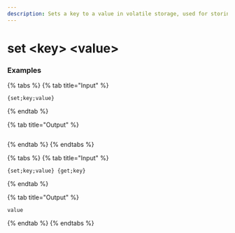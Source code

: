```yaml
---
description: Sets a key to a value in volatile storage, used for storing things. If you want full persistence, look into "perset" and "perget"
---
```


# set &lt;key> &lt;value>

### Examples

{% tabs %}
{% tab title="Input" %}

```text
{set;key;value}
```

{% endtab %}

{% tab title="Output" %}

```text

```

{% endtab %}
{% endtabs %}

{% tabs %}
{% tab title="Input" %}

```text
{set;key;value} {get;key}
```

{% endtab %}

{% tab title="Output" %}

```text
value
```

{% endtab %}
{% endtabs %}
